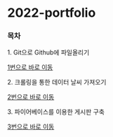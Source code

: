 # 2022-portfolio

<h3>목차</h3>

<p>1. Git으로 Github에 파일올리기</p>

[1번으로 바로 이동](https://github.com/wodbs3855/2022-portfolio/tree/main/1.%20Git%EC%9D%84%20%EC%9D%B4%EC%9A%A9%ED%95%9C%20Github%EC%97%90%20%ED%8C%8C%EC%9D%BC%20%EC%98%AC%EB%A6%AC%EA%B8%B0) <br>

<p>2. 크롤링을 통한 데이터 날씨 가져오기</p>

[2번으로 바로 이동](https://github.com/wodbs3855/2022-portfolio/tree/main/2.%20%ED%81%AC%EB%A1%A4%EB%A7%81%EC%9D%84%20%ED%86%B5%ED%95%9C%20%EB%82%A0%EC%94%A8%20%EC%A0%95%EB%B3%B4%EA%B0%80%EC%A0%B8%EC%98%A4%EA%B8%B0) <br>

<p>3. 파이어베이스를 이용한 게시판 구축</p>

[3번으로 바로 이동](https://github.com/wodbs3855/2022-portfolio/tree/main/3.%20%ED%8C%8C%EC%9D%B4%EC%96%B4%EB%B2%A0%EC%9D%B4%EC%8A%A4%EB%A5%BC%20%EC%9D%B4%EC%9A%A9%ED%95%9C%20%EA%B2%8C%EC%8B%9C%ED%8C%90%20%EB%A7%8C%EB%93%A4%EA%B8%B0) <br>

